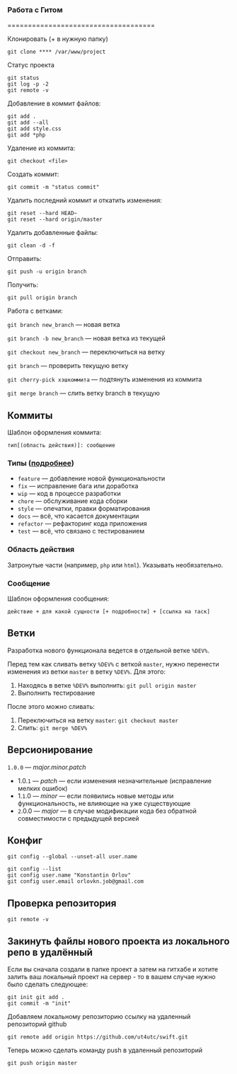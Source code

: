 ### Работа с Гитом
====================================

Клонировать (+ в нужную папку)

```
git clone **** /var/www/project
```

Статус проекта

```
git status
git log -p -2
git remote -v
```

Добавление в коммит файлов:

```
git add .
git add --all
git add style.css
git add *php
```

Удаление из коммита:

```
git checkout <file>
```

Создать коммит:

```
git commit -m "status commit"
```

Удалить последний коммит и откатить изменения:

```
git reset --hard HEAD~
git reset --hard origin/master
```

Удалить добавленные файлы:

```
git clean -d -f
```

Отправить:

```
git push -u origin branch
```

Получить:

```
git pull origin branch
```

Работа с ветками:


`git branch new_branch` — новая ветка

`git branch -b new_branch` — новая ветка из текущей

`git checkout new_branch` — переключиться на ветку

`git branch` — проверить текущую ветку

`git cherry-pick хэшкоммита` — подтянуть изменения из коммита

`git merge branch` — слить ветку branch в текущую

## Коммиты

Шаблон оформления коммита:

```
тип[(область действия)]: сообщение
```

### Типы ([подробнее](https://habr.com/ru/post/183646/))

* `feature` — добавление новой функциональности
* `fix` — исправление бага или доработка
* `wip` — код в процессе разработки
* `chore` — обслуживание кода сборки
* `style` — опечатки, правки форматирования
* `docs` — всё, что касается документации
* `refactor` — рефакторинг кода приложения
* `test` — всё, что связано с тестированием

### Область действия

Затронутые части (например, `php` или `html`). Указывать необязательно.

### Сообщение

Шаблон оформления сообщения:

```
действие + для какой сущности [+ подробности] + [ссылка на таск]
```

## Ветки

Разработка нового функционала ведется в отдельной ветке `%DEV%`.

Перед тем как сливать ветку `%DEV%` с веткой `master`, нужно перенести изменения из ветки `master` в ветку `%DEV%`. Для этого:

1. Находясь в ветке `%DEV%` выполнить: `git pull origin master`
2. Выполнить тестирование

После этого можно сливать:

1. Переключиться на ветку `master`: `git checkout master`
2. Слить: `git merge %DEV%`

## Версионирование

`1.0.0` — *major.minor.patch*

* 1.0.`1` — *patch* — если изменения незначительные (исправление мелких ошибок)
* 1.`1`.0 — *minor* — если появились новые методы или функциональность, не влияющие на уже существующие
* `2`.0.0 — *major* — в случае модификации кода без обратной совместимости с предыдущей версией

## Конфиг
```
git config --global --unset-all user.name

git config --list
git config user.name "Konstantin Orlov"
git config user.email orlovkn.job@gmail.com

```

## Проверка репозитория

```
git remote -v
```

## Закинуть файлы нового проекта из локального репо в удалённый

Если вы сначала создали в папке проект а затем на гитхабе и хотите залить ваш локальный проект на сервер - то в вашем случае нужно было сделать следующее:

```
git init git add . 
git commit -m "init"
```

Добавляем локальному репозиторию ссылку на удаленный репозиторий github

```
git remote add origin https://github.com/ut4utc/swift.git
```

Теперь можно сделать команду push в удаленный репозиторий

```
git push origin master
```